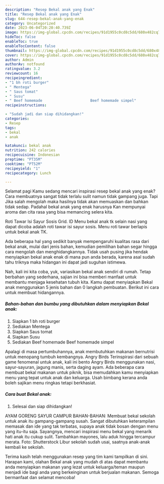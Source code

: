 ```yaml
---
description: "Resep Bekal anak yang Enak"
title: "Resep Bekal anak yang Enak"
slug: 644-resep-bekal-anak-yang-enak
category: Uncategorized
date: 2023-06-04T20:20:40.739Z
image: https://img-global.cpcdn.com/recipes/91d1955c0cd8c5dd/680x482cq70/bekal-anak-foto-resep-utama.jpg
hideToc: false
enableToc: true
enableTocContent: false
thumbnail: https://img-global.cpcdn.com/recipes/91d1955c0cd8c5dd/680x482cq70/bekal-anak-foto-resep-utama.jpg
cover: https://img-global.cpcdn.com/recipes/91d1955c0cd8c5dd/680x482cq70/bekal-anak-foto-resep-utama.jpg
author: Admin
authorAv: notfound
ratingvalue: 3.2
reviewcount: 16
recipeingredient:
- "1 bh roti burger"
- " Mentega"
- " Saus tomat"
- " Susu"
- " Beef homemade                      Beef homemade simpel"
recipeinstructions:

- "Sudah jadi dan siap dihidangkan!"
categories:
- Resep
tags:
- bekal
- anak

katakunci: bekal anak 
nutrition: 242 calories
recipecuisine: Indonesian
preptime: "PT35M"
cooktime: "PT52M"
recipeyield: "1"
recipecategory: Lunch

---
```



Selamat pagi Kamu sedang mencari inspirasi resep bekal anak yang enak? Cara membuatnya sangat tidak terlalu sulit namun tidak gampang juga. Tapi Jika salah mengolah maka hasilnya tidak akan memuaskan dan bahkan tidak sedap. Padahal bekal anak yang enak harusnya Kan mempunyai aroma dan cita rasa yang bisa memancing selera kita.


Roti Tawar Isi Sayur Sosis Grid. ID Menu bekal anak tk selain nasi yang dapat dicoba adalah roti tawar isi sayur sosis. Menu roti tawar berlapis untuk bekal anak TK.

Ada beberapa hal yang sedikit banyak mempengaruhi kualitas rasa dari bekal anak, mulai dari jenis bahan, kemudian pemilihan bahan segar hingga cara mengolah dan menghidangkannya. Tidak usah pusing jika hendak menyiapkan bekal anak enak di mana pun anda berada, karena asal sudah tahu triknya maka hidangan ini dapat jadi suguhan istimewa.


Nah, kali ini kita coba, yuk, variasikan bekal anak sendiri di rumah. Tetap berbahan yang sederhana, sajian ini bisa memberi manfaat untuk membantu menjaga kesehatan tubuh kita. Kamu dapat menyiapkan Bekal anak menggunakan 5 jenis bahan dan 0 langkah pembuatan. Berikut ini cara untuk membuat hidangannya.

<!--inarticleads1-->

##### Bahan-bahan dan bumbu yang dibutuhkan dalam menyiapkan Bekal anak:

1. Siapkan 1 bh roti burger
1. Sediakan  Mentega
1. Siapkan  Saus tomat
1. Siapkan  Susu
1. Sediakan  Beef homemade                      Beef homemade simpel


Apalagi di masa pertumbuhannya, anak membutuhkan makanan bernutrisi untuk menopang tumbuh kembangnya. Angry Birds Terinspirasi dari sebuah game fenomenal untuk anak, kali ini bento Angry Birds menggunakan nasi, sayur-sayuran, jagung manis, serta daging ayam. Ada beberapa cara membuat bekal makanan untuk piknik, bisa memudahkan kamu menyiapkan menu yang tepat untuk anak dan keluarga. Usah bimbang kerana anda boleh sajikan menu ringkas tetapi berkhasiat. 

<!--inarticleads2-->

##### Cara buat Bekal anak:


1. Selesai dan siap dihidangkan!

AYAM GORENG SAYUR CAMPUR BAHAN-BAHAN: Membuat bekal sekolah untuk anak itu gampang-gampang susah. Sangat dibutuhkan keterampilan memasak dan ide yang tak terbatas, supaya anak tidak bosan dengan menu yang itu-itu saja. Sayangnya, mencari inspirasi menu bekal yang menarik hati anak itu cukup sulit. Tambahkan mayones, lalu aduk hingga tercampur merata. Foto: Shutterstock Libur sekolah sudah usai, saatnya anak-anak kembali ke sekolah. 

Terima kasih telah menggunakan resep yang tim kami tampilkan di sini. Harapan kami, olahan Bekal anak yang mudah di atas dapat membantu anda menyiapkan makanan yang lezat untuk keluarga/teman maupun menjadi ide bagi anda yang berkeinginan untuk berjualan makanan. Semoga bermanfaat dan selamat mencoba!
